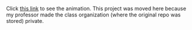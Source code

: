 Click [this link](https://srken32.github.io/THREE.Js-Racing-Animation/final.html) to see the animation. This project was moved here because my professor made the class organization (where the original repo was stored) private.

